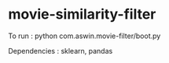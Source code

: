 # movie-similarity-filter

To run :    python com.aswin.movie-filter/boot.py

Dependencies : sklearn, pandas